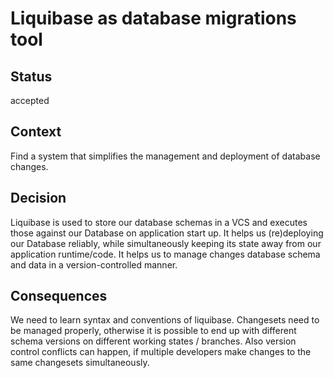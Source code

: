# Liquibase as database migrations tool

## Status

accepted

## Context

Find a system that simplifies the management and deployment of database changes.

## Decision

Liquibase is used to store our database schemas in a VCS and executes those against our Database on application start up.
It helps us (re)deploying our Database reliably, while simultaneously keeping its state away from our application runtime/code.
It helps us to manage changes database schema and data in a version-controlled manner.

## Consequences

We need to learn syntax and conventions of liquibase.
Changesets need to be managed properly, otherwise it is possible to end up with different schema versions on different
working states / branches. 
Also version control conflicts can happen, if multiple developers make changes to the same changesets simultaneously. 